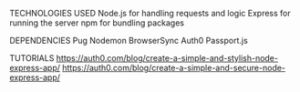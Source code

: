TECHNOLOGIES USED
Node.js for handling requests and logic
Express for running the server
npm for bundling packages

DEPENDENCIES
Pug
Nodemon
BrowserSync
Auth0
Passport.js

TUTORIALS
https://auth0.com/blog/create-a-simple-and-stylish-node-express-app/
https://auth0.com/blog/create-a-simple-and-secure-node-express-app/